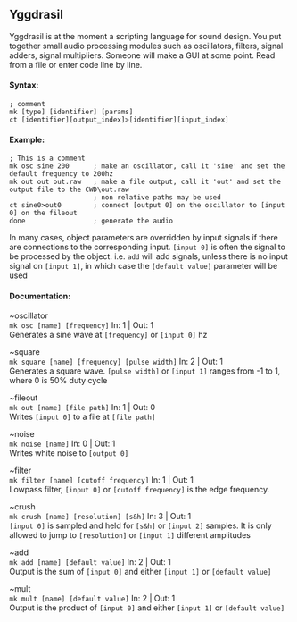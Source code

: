 ## Yggdrasil
Yggdrasil is at the moment a scripting language for sound design. You put together small audio processing modules such as oscillators, filters, signal adders, signal multipliers. Someone will make a GUI at some point. Read from a file or enter code line by line.
#### Syntax:
`; comment` <br />
`mk [type] [identifier] [params]` <br />
`ct [identifier][output_index]>[identifier][input_index]` <br />
#### Example:
```
; This is a comment
mk osc sine 200      ; make an oscillator, call it 'sine' and set the default frequency to 200hz
mk out out out.raw   ; make a file output, call it 'out' and set the output file to the CWD\out.raw
                     ; non relative paths may be used
ct sine0>out0        ; connect [output 0] on the oscillator to [input 0] on the fileout
done                 ; generate the audio
```
In many cases, object parameters are overridden by input signals if there are connections to the corresponding input. `[input 0]` is often the signal to be processed by the object. i.e. `add` will add signals, unless there is no input signal on `[input 1]`, in which case the `[default value]` parameter will be used
#### Documentation:
~oscillator <br />
`mk osc [name] [frequency]`						In: 1 | Out: 1 <br />
Generates a sine wave at `[frequency]` or `[input 0]` hz <br />

~square <br />
`mk square [name] [frequency] [pulse width]`	In: 2 | Out: 1 <br />
Generates a square wave. `[pulse width]` or `[input 1]` ranges from -1 to 1, where 0 is 50% duty cycle <br />

~fileout <br />
`mk out [name] [file path]`						In: 1 | Out: 0 <br />
Writes `[input 0]` to a file at `[file path]` <br />

~noise <br />
`mk noise [name]`								In: 0 | Out: 1 <br />
Writes white noise to `[output 0]` <br />

~filter <br />
`mk filter [name] [cutoff frequency]`			In: 1 | Out: 1 <br />
Lowpass filter, `[input 0]` or `[cutoff frequency]` is the edge frequency. <br />

~crush <br />
`mk crush [name] [resolution] [s&h]`			In: 3 | Out: 1 <br />
 `[input 0]` is sampled and held for `[s&h]` or `[input 2]` samples. It is only allowed to jump to `[resolution]` or `[input 1]` different amplitudes <br />

~add <br />
`mk add [name] [default value]`					In: 2 | Out: 1 <br />
Output is the sum of `[input 0]` and either `[input 1]` or `[default value]` <br />

~mult <br />
`mk mult [name] [default value]`				In: 2 | Out: 1 <br />
Output is the product of `[input 0]` and either `[input 1]` or `[default value]` <br />
